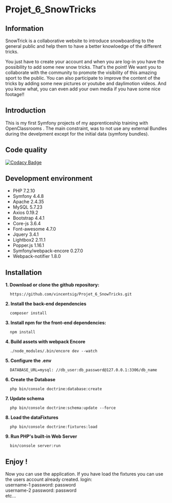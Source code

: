 # Projet_6_SnowTricks

## Information

SnowTrick is a collaborative website to introduce snowboarding to the general public and help them to have a better knowloedge of the different tricks.

You just have to create your account and when you are log-in you have the possibility to add some new snow tricks. That's the point! We want you to collaborate with the community to promote the visibility of this amazing sport to the public. 
You can also participate to improve the content of the tricks by adding some new pictures or youtube and daylimotion videos. And you know what, you can even add your own media if you have some nice footage!!


## Introduction
This is my first Symfony projects of my apprenticeship training with OpenClassrooms .
The main constraint, was to not use any external Bundles during the develpment except for the initial data (symfony bundles).

## Code quality

[![Codacy Badge](https://app.codacy.com/project/badge/Grade/e654ff11b147484aaeb3edc9e1534021)](https://www.codacy.com/manual/vincentsig/Projet_6_SnowTricks?utm_source=github.com&amp;utm_medium=referral&amp;utm_content=vincentsig/Projet_6_SnowTricks&amp;utm_campaign=Badge_Grade)



## Development environment 

- PHP  7.2.10
- Symfony 4.4.8
- Apache 2.4.35
- MySQL 5.7.23
- Axios 0.19.2
- Bootstrap 4.4.1
- Core-js 3.6.4
- Font-awesome 4.7.0
- Jquery 3.4.1
- Lightbox2 2.11.1
- Popper.js 1.16.1
- Symfony/webpack-encore 0.27.0
- Webpack-notifier 1.8.0


## Installation

**1. Download or clone the github repository:**  

      https://github.com/vincentsig/Projet_6_SnowTricks.git

**2. Install the back-end  dependencies**

      composer install

**3. Install npm for the front-end dependencies:**
    
      npm install    
      
**4. Build assets with webpack Encore**
    
      ./node_modules/.bin/encore dev --watch

**5. Configure the .env**

      DATABASE_URL=mysql: //db_user:db_password@127.0.0.1:3306/db_name

**6. Create the Database**

      php bin/console doctrine:database:create

**7. Update schema**
 
      php bin/console doctrine:schema:update --force

**8. Load the dataFixtures**

      php bin/console doctrine:fixtures:load
      
**9. Run PHP's built-in Web Server**

      bin/console server:run
      
## Enjoy !

  Now you can use the application. If you have load the fixtures you can use the users account already created.
     login:    
     username-1 password: password    
     username-2 password: password    
     etc...
      

      
    
    
